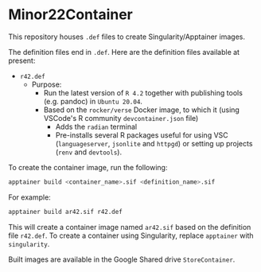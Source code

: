 # Minor22Container

This repository houses `.def` files to create Singularity/Apptainer images.

The definition files end in `.def`. Here are the definition files available at present:

- `r42.def`
  - Purpose:
    - Run the latest version of `R 4.2` together with publishing tools (e.g. pandoc) in `Ubuntu 20.04`.
    - Based on the `rocker/verse` Docker image, to which it (using VSCode's R community `devcontainer.json` file)
      - Adds the `radian` terminal 
      - Pre-installs several R packages useful for using VSC (`languageserver`, `jsonlite` and `httpgd`) or setting up projects (`renv` and `devtools`). 


To create the container image, run the following:

```bash
apptainer build <container_name>.sif <definition_name>.sif
```

For example:

```bash
apptainer build ar42.sif r42.def
```

This will create a container image named `ar42.sif` based on the definition file `r42.def`. To create a container using Singularity, replace `apptainer` with `singularity`. 

Built images are available in the Google Shared drive `StoreContainer`. 
